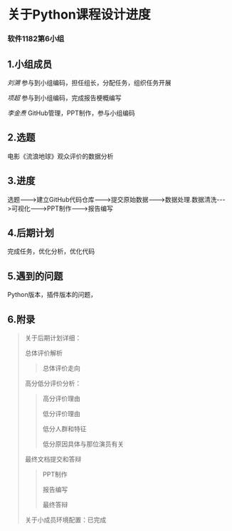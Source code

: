 # 关于Python课程设计进度



### <a text-align="right">软件1182第6小组</a>

## 1.小组成员

*刘溯* 参与到小组编码，担任组长，分配任务，组织任务开展

*项超* 参与到小组编码，完成报告梗概编写

*李金焘* GitHub管理，PPT制作，参与小组编码

## 2.选题

电影《流浪地球》观众评价的数据分析

## 3.进度

选题--->建立GitHub代码仓库--->提交原始数据--->数据处理.数据清洗--->可视化--->PPT制作--->报告编写

## 4.后期计划

完成任务，优化分析，优化代码

## 5.遇到的问题

Python版本，插件版本的问题，

## 6.附录

> 关于后期计划详细：
>
> 总体评价解析
>
> > 总体评价走向
>
> 高分低分评价分析：
>
> > 高分评价理由
> >
> > 低分评价理由
> >
> > 低分人群和特征
> >
> > 低分原因具体与那位演员有关
>
> 最终文档提交和答辩
>
> > PPT制作
> >
> > 报告编写
> >
> > 最终答辩
>
> 
>
> 关于小成员环境配置：已完成


